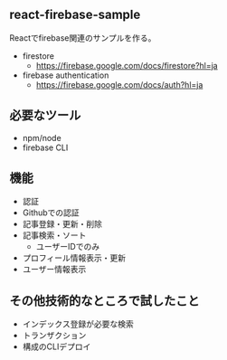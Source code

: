 ## react-firebase-sample
Reactでfirebase関連のサンプルを作る。

- firestore
  - https://firebase.google.com/docs/firestore?hl=ja
- firebase authentication
  - https://firebase.google.com/docs/auth?hl=ja


## 必要なツール
- npm/node
- firebase CLI


## 機能
- 認証
- Githubでの認証
- 記事登録・更新・削除
- 記事検索・ソート
  - ユーザーIDでのみ
- プロフィール情報表示・更新
- ユーザー情報表示


## その他技術的なところで試したこと
- インデックス登録が必要な検索
- トランザクション
- 構成のCLIデプロイ
